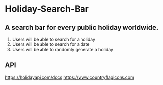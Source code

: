 # Holiday-Search-Bar
## A search bar for every public holiday worldwide.
1. Users will be able to search for a holiday
3. Users will be able to search for a date
2. Users will be able to randomly generate a holiday

## API
https://holidayapi.com/docs
https://www.countryflagicons.com
